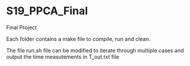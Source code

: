 # S19_PPCA_Final
Final Project

Each folder contains a make file to compile, run and clean.

The file run.sh file can be modified to iterate through multiple cases and output the time measutements in T_out.txt file
